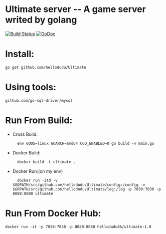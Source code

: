 
# Ultimate server -- A game server writed by golang

[![Build Status](https://travis-ci.com/hellodudu/Ultimate.svg?branch=master)](https://travis-ci.com/hellodudu/Ultimate)
[![GoDoc](https://godoc.org/github.com/hellodudu/Ultimate?status.svg)](https://godoc.org/github.com/hellodudu/Ultimate)

# Install:

	go get github.com/hellodudu/Ultimate



# Using tools:

    github.com/go-sql-driver/mysql

# Run From Build:

* Cross Build: 

		env GOOS=linux GOARCH=amd64 CGO_ENABLED=0 go build -v main.go

* Docker Build:
    
	    docker build -t ultimate .

* Docker Run:(on my env)
    
	    docker run -itd -v $GOPATH/src/github.com/hellodudu/Ultimate/config:/config -v $GOPATH/src/github.com/hellodudu/Ultimate/log:/log -p 7030:7030 -p 8088:8080 ultimate

# Run From Docker Hub:

   
	docker run -it -p 7030:7030 -p 8080:8080 hellodudu86/ultimate:1.0
